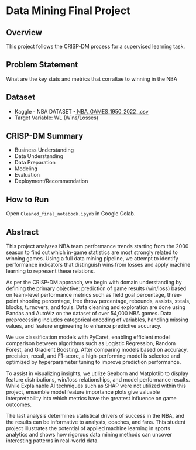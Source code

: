 # Data Mining Final Project

## Overview
This project follows the CRISP-DM process for a supervised learning task.

## Problem Statement
What are the key stats and metrics that corraltae to winning in the NBA
## Dataset
- Kaggle - NBA DATASET -[ NBA_GAMES_1950_2022_.csv](https://www.kaggle.com/datasets/salikhussaini49/nba-dataset?select=NBA_GAMES_1950_2022_.csv)
- Target Variable: WL (Wins/Losses) 

## CRISP-DM Summary
- Business Understanding
- Data Understanding
- Data Preparation
- Modeling
- Evaluation
- Deployment/Recommendation

## How to Run
Open `Cleaned_final_notebook.ipynb` in Google Colab.

## Abstract
This project analyzes NBA team performance trends starting from the 2000 season to find out which in-game statistics are most strongly related to winning games. Using a full data mining pipeline, we attempt to identify performance indicators that distinguish wins from losses and apply machine learning to represent these relations.

As per the CRISP-DM approach, we begin with domain understanding by defining the primary objective: prediction of game results (win/loss) based on team-level performance metrics such as field goal percentage, three-point shooting percentage, free throw percentage, rebounds, assists, steals, blocks, turnovers, and fouls. Data cleaning and exploration are done using Pandas and AutoViz on the dataset of over 54,000 NBA games. Data preprocessing includes categorical encoding of variables, handling missing values, and feature engineering to enhance predictive accuracy.

We use classification models with PyCaret, enabling efficient model comparison between algorithms such as Logistic Regression, Random Forest, and Gradient Boosting. After comparing models based on accuracy, precision, recall, and F1-score, a high-performing model is selected and optimized by hyperparameter tuning to improve prediction performance.

To assist in visualizing insights, we utilize Seaborn and Matplotlib to display feature distributions, win/loss relationships, and model performance results. While Explainable AI techniques such as SHAP were not utilized within this project, ensemble model feature importance plots give valuable interpretability into which metrics have the greatest influence on game outcomes.

The last analysis determines statistical drivers of success in the NBA, and the results can be informative to analysts, coaches, and fans. This student project illustrates the potential of applied machine learning in sports analytics and shows how rigorous data mining methods can uncover interesting patterns in real-world data.

